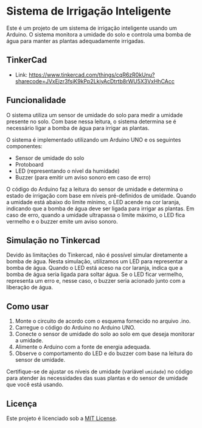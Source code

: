 # Sistema de Irrigação Inteligente

Este é um projeto de um sistema de irrigação inteligente usando um Arduino. O sistema monitora a umidade do solo e controla uma bomba de água para manter as plantas adequadamente irrigadas.

## TinkerCad

- Link: https://www.tinkercad.com/things/cqR6zR0kUnu?sharecode=JVxEjzr3fsjK9kPp2LkjyAcDtrtb8rWU5X3VxHhCAcc

## Funcionalidade

O sistema utiliza um sensor de umidade do solo para medir a umidade presente no solo. Com base nessa leitura, o sistema determina se é necessário ligar a bomba de água para irrigar as plantas.

O sistema é implementado utilizando um Arduino UNO e os seguintes componentes:
- Sensor de umidade do solo
- Protoboard
- LED (representando o nível da humidade)
- Buzzer (para emitir um aviso sonoro em caso de erro)

O código do Arduino faz a leitura do sensor de umidade e determina o estado de irrigação com base em níveis pré-definidos de umidade. Quando a umidade está abaixo do limite mínimo, o LED acende na cor laranja, indicando que a bomba de água deve ser ligada para irrigar as plantas. Em caso de erro, quando a umidade ultrapassa o limite máximo, o LED fica vermelho e o buzzer emite um aviso sonoro.

## Simulação no Tinkercad

Devido às limitações do Tinkercad, não é possível simular diretamente a bomba de água. Nesta simulação, utilizamos um LED para representar a bomba de água. Quando o LED está aceso na cor laranja, indica que a bomba de água seria ligada para soltar água. Se o LED ficar vermelho, representa um erro e, nesse caso, o buzzer seria acionado junto com a liberação de água.

## Como usar

1. Monte o circuito de acordo com o esquema fornecido no arquivo .ino.
2. Carregue o código do Arduino no Arduino UNO.
3. Conecte o sensor de umidade do solo ao solo em que deseja monitorar a umidade.
4. Alimente o Arduino com a fonte de energia adequada.
5. Observe o comportamento do LED e do buzzer com base na leitura do sensor de umidade.

Certifique-se de ajustar os níveis de umidade (variável `umidade`) no código para atender às necessidades das suas plantas e do sensor de umidade que você está usando.

## Licença

Este projeto é licenciado sob a [MIT License](LICENSE).
